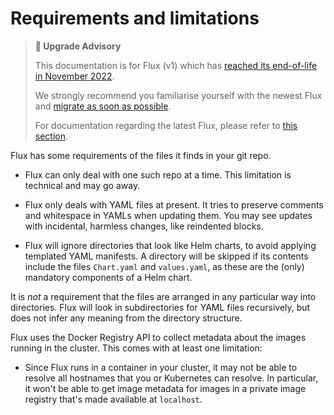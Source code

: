# Requirements and limitations

> **🛑 Upgrade Advisory**
>
> This documentation is for Flux (v1) which has [reached its end-of-life in November 2022](https://fluxcd.io/blog/2022/10/september-2022-update/#flux-legacy-v1-retirement-plan).
>
> We strongly recommend you familiarise yourself with the newest Flux and [migrate as soon as possible](https://fluxcd.io/flux/migration/).
>
> For documentation regarding the latest Flux, please refer to [this section](https://fluxcd.io/flux/).

Flux has some requirements of the files it finds in your git repo.

 * Flux can only deal with one such repo at a time. This limitation is
   technical and may go away.

 * Flux only deals with YAML files at present. It tries to preserve
   comments and whitespace in YAMLs when updating them. You may see
   updates with incidental, harmless changes, like reindented blocks.

 * Flux will ignore directories that look like Helm charts, to avoid
   applying templated YAML manifests. A directory will be skipped if
   its contents include the files `Chart.yaml` and `values.yaml`, as
   these are the (only) mandatory components of a Helm chart.

It is _not_ a requirement that the files are arranged in any
particular way into directories. Flux will look in subdirectories for
YAML files recursively, but does not infer any meaning from the
directory structure.

Flux uses the Docker Registry API to collect metadata about the images
running in the cluster. This comes with at least one limitation:

 * Since Flux runs in a container in your cluster, it may not be able
   to resolve all hostnames that you or Kubernetes can resolve. In
   particular, it won't be able to get image metadata for images in a
   private image registry that's made available at `localhost`.
